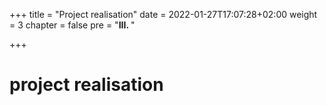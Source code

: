+++
title = "Project realisation"
date = 2022-01-27T17:07:28+02:00
weight = 3
chapter = false
pre = "<b>III. </b>"

+++

# project realisation
